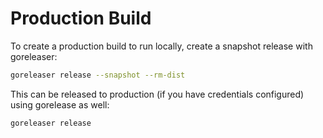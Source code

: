 # Production Build

To create a production build to run locally, create a snapshot release with goreleaser:

```sh
goreleaser release --snapshot --rm-dist
```

This can be released to production (if you have credentials configured) using gorelease as well:

```sh
goreleaser release
```
